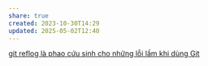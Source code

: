 ```yaml
---
share: true
created: 2023-10-30T14:29
updated: 2025-05-02T12:40
---
```

[git reflog là phao cứu sinh cho những lỗi lầm khi dùng Git](../Blob,%20tree,%20ref.%20B%C3%AAn%20trong%20Git/Ref/git%20reflog%20l%C3%A0%20phao%20c%E1%BB%A9u%20sinh%20cho%20nh%E1%BB%AFng%20l%E1%BB%97i%20l%E1%BA%A7m%20khi%20d%C3%B9ng%20Git.md)